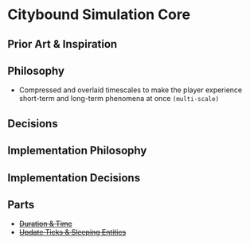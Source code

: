 # Citybound Simulation Core

## Prior Art & Inspiration

## Philosophy

* Compressed and overlaid timescales to make the player experience short-term and long-term phenomena at once `(multi-scale)`

## Decisions

## Implementation Philosophy

## Implementation Decisions

## Parts

* ~~[Duration & Time]()~~
* ~~[Update Ticks & Sleeping Entities]()~~
